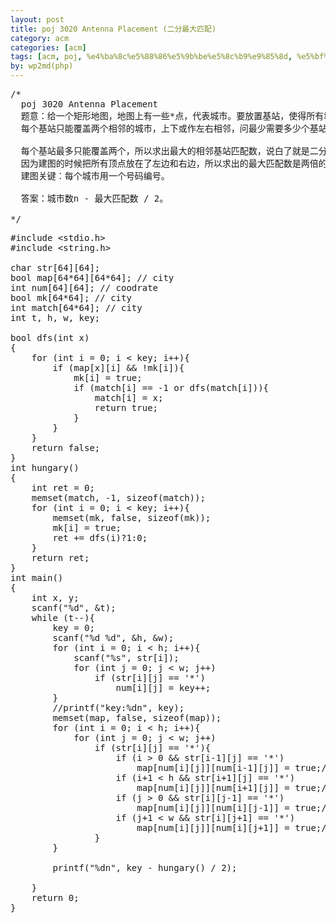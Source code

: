 ```yaml
---
layout: post
title: poj 3020 Antenna Placement (二分最大匹配)
category: acm
categories: [acm]
tags: [acm, poj, %e4%ba%8c%e5%88%86%e5%9b%be%e5%8c%b9%e9%85%8d, %e5%bf%83%e5%be%97, %e8%a7%a3%e9%a2%98%e6%8a%a5%e5%91%8a]
by: wp2md(php)
---
```


<pre>/*
  poj 3020 Antenna Placement
  题意：给一个矩形地图，地图上有一些*点，代表城市。要放置基站，使得所有城市被覆盖。
  每个基站只能覆盖两个相邻的城市，上下或作左右相邻，问最少需要多少个基站？

  每个基站最多只能覆盖两个，所以求出最大的相邻基站匹配数，说白了就是二分最大匹配。
  因为建图的时候把所有顶点放在了左边和右边，所以求出的最大匹配数是两倍的。
  建图关键：每个城市用一个号码编号。

  答案：城市数n - 最大匹配数 / 2。

*/</pre>
<!--more-->
<pre>#include &lt;stdio.h&gt;
#include &lt;string.h&gt;

char str[64][64];
bool map[64*64][64*64]; // city
int num[64][64]; // coodrate
bool mk[64*64]; // city
int match[64*64]; // city
int t, h, w, key;

bool dfs(int x)
{
    for (int i = 0; i &lt; key; i++){
        if (map[x][i] &amp;&amp; !mk[i]){
            mk[i] = true;
            if (match[i] == -1 or dfs(match[i])){
                match[i] = x;
                return true;
            }
        }
    }
    return false;
}
int hungary()
{
    int ret = 0;
    memset(match, -1, sizeof(match));
    for (int i = 0; i &lt; key; i++){
        memset(mk, false, sizeof(mk));
        mk[i] = true;
        ret += dfs(i)?1:0;
    }
    return ret;
}
int main()
{
    int x, y;
    scanf("%d", &amp;t);
    while (t--){
        key = 0;
        scanf("%d %d", &amp;h, &amp;w);
        for (int i = 0; i &lt; h; i++){
            scanf("%s", str[i]);
            for (int j = 0; j &lt; w; j++)
                if (str[i][j] == '*')
                    num[i][j] = key++;
        }
        //printf("key:%dn", key);
        memset(map, false, sizeof(map));
        for (int i = 0; i &lt; h; i++){
            for (int j = 0; j &lt; w; j++)
                if (str[i][j] == '*'){
                    if (i &gt; 0 &amp;&amp; str[i-1][j] == '*')
                        map[num[i][j]][num[i-1][j]] = true;//map[num[i-1][j]][num[i][j]] = true;
                    if (i+1 &lt; h &amp;&amp; str[i+1][j] == '*')
                        map[num[i][j]][num[i+1][j]] = true;//map[num[i+1][j]][num[i][j]] = true;
                    if (j &gt; 0 &amp;&amp; str[i][j-1] == '*')
                        map[num[i][j]][num[i][j-1]] = true;//map[num[i][j-1]][num[i][j]] = true;
                    if (j+1 &lt; w &amp;&amp; str[i][j+1] == '*')
                        map[num[i][j]][num[i][j+1]] = true;//map[num[i][j+1]][num[i][j]] = true;
                }
        }

        printf("%dn", key - hungary() / 2);

    }
    return 0;
}</pre>
